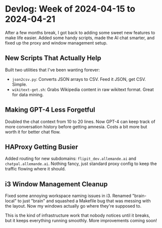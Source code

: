 # Devlog: Week of 2024-04-15 to 2024-04-21

After a few months break, I got back to adding some sweet new features to make life easier. Added some handy scripts, made the AI chat smarter, and fixed up the proxy and window management setup.

## New Scripts That Actually Help
Built two utilities that I've been wanting forever:
- `json2csv.py`: Converts JSON arrays to CSV. Feed it JSON, get CSV. Simple.
- `wikitext-get.sh`: Grabs Wikipedia content in raw wikitext format. Great for data mining.

## Making GPT-4 Less Forgetful
Doubled the chat context from 10 to 20 lines. Now GPT-4 can keep track of more conversation history before getting amnesia. Costs a bit more but worth it for better chat flow.

## HAProxy Getting Busier
Added routing for new subdomains: `flipit_dev.allemande.ai` and `chatpal.allemande.ai`. Nothing fancy, just standard proxy config to keep the traffic flowing where it should.

## i3 Window Management Cleanup
Fixed some annoying workspace naming issues in i3. Renamed "brain-local" to just "brain" and squashed a Makefile bug that was messing with the layout. Now my windows actually go where they're supposed to.

This is the kind of infrastructure work that nobody notices until it breaks, but it keeps everything running smoothly. More improvements coming soon!
